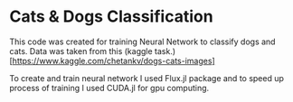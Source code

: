 # Cats & Dogs Classification

This code was created  for training Neural Network to classify dogs and cats.
Data was taken from this (kaggle task.)[https://www.kaggle.com/chetankv/dogs-cats-images]

To create and train neural network I used Flux.jl package and to speed up process of training I used CUDA.jl for gpu computing.
